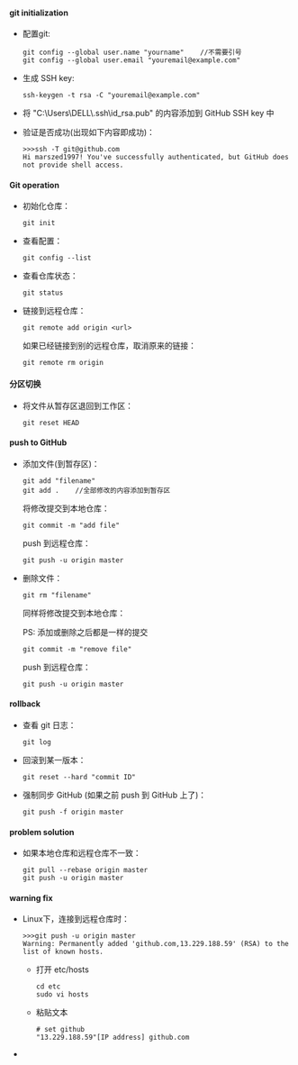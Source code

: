 #### git initialization

* 配置git:

  ```shell
  git config --global user.name "yourname"    //不需要引号
  git config --global user.email "youremail@example.com"
  ```


* 生成 SSH key:

  ```shell
  ssh-keygen -t rsa -C "youremail@example.com"
  ```

* 将 "C:\Users\DELL\\.ssh\id_rsa.pub" 的内容添加到 GitHub SSH key 中

* 验证是否成功(出现如下内容即成功)：

  ```shell
  >>>ssh -T git@github.com
  Hi marszed1997! You've successfully authenticated, but GitHub does not provide shell access.
  ```

#### Git operation

* 初始化仓库：

  ```shell
  git init
  ```


* 查看配置：

  ```shell
  git config --list
  ```

* 查看仓库状态：

  ```shell
  git status
  ```

* 链接到远程仓库：

  ```shell
  git remote add origin <url>
  ```

  如果已经链接到别的远程仓库，取消原来的链接：

  ```shell
  git remote rm origin
  ```

#### 分区切换

* 将文件从暂存区退回到工作区：

  ```shell
  git reset HEAD 
  ```

#### push to GitHub

* 添加文件(到暂存区)：

  ```shell
  git add "filename"
  git add .    //全部修改的内容添加到暂存区
  ```
  将修改提交到本地仓库：

  ```shell
  git commit -m "add file"
  ```
  push 到远程仓库：

  ```shell
  git push -u origin master
  ```

* 删除文件：

  ```shell
  git rm "filename"
  ```
  同样将修改提交到本地仓库：

  PS: 添加或删除之后都是一样的提交

  ```shell
  git commit -m "remove file"
  ```

  push 到远程仓库：

  ```shell
  git push -u origin master
  ```


#### rollback

* 查看 git 日志：

  ```shell
  git log
  ```

* 回滚到某一版本：

  ```shell
  git reset --hard "commit ID"
  ```

* 强制同步 GitHub (如果之前 push 到 GitHub 上了)：

  ```shell
  git push -f origin master
  ```

#### problem solution

* 如果本地仓库和远程仓库不一致：

  ```shell
  git pull --rebase origin master
  git push -u origin master
  ```


#### warning fix

* Linux下，连接到远程仓库时：

  ```shell
  >>>git push -u origin master
  Warning: Permanently added 'github.com,13.229.188.59' (RSA) to the list of known hosts.
  ```

  * 打开 etc/hosts

    ```shell
    cd etc
    sudo vi hosts
    ```

  * 粘贴文本

    ```shell
    # set github
    "13.229.188.59"[IP address] github.com
    ```

* 